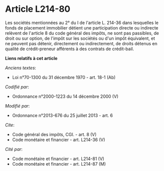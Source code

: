 # Article L214-80

Les sociétés mentionnées au 2° du I de l'article L. 214-36 dans lesquelles le fonds de placement immobilier détient une
participation directe ou indirecte relèvent de l'article 8 du code général des impôts, ne sont pas passibles, de droit ou sur
option, de l'impôt sur les sociétés ou d'un impôt équivalent, et ne peuvent pas détenir, directement ou indirectement, de
droits détenus en qualité de crédit-preneur afférents à des contrats de crédit-bail.

**Liens relatifs à cet article**

_Anciens textes_:

  - Loi n°70-1300 du 31 décembre 1970 - art. 18-1 (Ab)

_Codifié par_:

  - Ordonnance n°2000-1223 du 14 décembre 2000 (V)

_Modifié par_:

  - Ordonnance n°2013-676 du 25 juillet 2013 - art. 6

_Cite_:

  - Code général des impôts, CGI. - art. 8 (V)
  - Code monétaire et financier - art. L214-36 (V)

_Cité par_:

  - Code monétaire et financier - art. L214-81 (V)
  - Code monétaire et financier - art. L214-87 (M)
